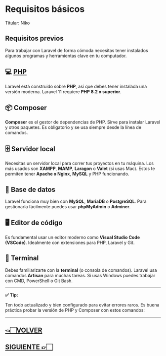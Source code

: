 # Requisitos básicos

Titular: Niko

## Requisitos previos

Para trabajar con Laravel de forma cómoda necesitas tener instalados algunos programas y herramientas clave en tu computador.

## 💻 [PHP](index%PHP)

Laravel está construido sobre **PHP**, así que debes tener instalada una versión moderna. Laravel 11 requiere **PHP 8.2 o superior**.

## 📦 Composer

**Composer** es el gestor de dependencias de PHP. Sirve para instalar Laravel y otros paquetes. Es obligatorio y se usa siempre desde la línea de comandos.

## 🗄️ Servidor local

Necesitas un servidor local para correr tus proyectos en tu máquina. Los más usados son **XAMPP**, **MAMP**, **Laragon** o **Valet** (si usas Mac). Estos te permiten tener **Apache o Nginx**, **MySQL** y PHP funcionando.

## 🧩 Base de datos

Laravel funciona muy bien con **MySQL**, **MariaDB** o **PostgreSQL**. Para gestionarla fácilmente puedes usar **phpMyAdmin** o **Adminer**.

## 🖥️ Editor de código

Es fundamental usar un editor moderno como **Visual Studio Code (VSCode)**. Idealmente con extensiones para PHP, Laravel y Git.

## 🐚 Terminal

Debes familiarizarte con la **terminal** (o consola de comandos). Laravel usa comandos **Artisan** para muchas tareas. Si usas Windows puedes trabajar con CMD, PowerShell o Git Bash.

---

**✅ Tip:**

Ten todo actualizado y bien configurado para evitar errores raros. Es buena práctica probar la versión de PHP y Composer con estos comandos:

---

## [👈🏻VOLVER](Historia%20y%20versio%CC%81n%20227d9e22edae818c821fc139cd95fe68.md)

## [SIGUIENTE 👉🏻](3.%20Instalación%20Paso%20a%20Paso.md)